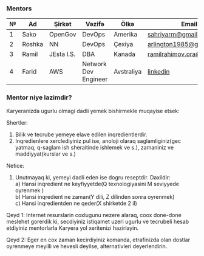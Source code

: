### Mentors

|№| Ad | Şirkət |Vəzifə|Ölkə|Email|Linkedin|Github|Profil|
|------|-------|---------|--------|------|----|-----|-----|-----|
|1|Sako|OpenGov|DevOps|Amerika|sahriyarm@gmail.com|[linkedin](https://www.linkedin.com/in/sakom/)|[github](https://github.com/sakomws)|[Etrafli](sakom.md)|
|2|Roshka|NN|DevOps|Çexiya|arlington1985@gmail.com|[linkedin](https://www.linkedin.com/in/rovshan-musayev/)|[github](https://github.com/Arlington1985)|
|3|Ramil|JEsta I.S.|DBA|Kanada|ramilrahimov.ora@gmail.com|[linkedin](https://www.linkedin.com/in/ramilrahimov/)||
|4|Farid|AWS|Network Dev Engineer| Avstraliya|[linkedin](https://www.linkedin.com/in/farid-akhundov-34925b4b/)||

### Mentor niye lazimdir?

Karyeranizda ugurlu olmagi dadli yemek bishirmekle muqayise etsek:

Shertler:

1. Bilik ve tecrube yemeye elave edilen inqredientlerdir. <br />
2. Inqredienlere xerclediyiniz pul ise, anoloji olaraq saglamliginiz(gec yatmaq, q-saglam ish sheraitinde ishlemek ve s.), zamaniniz ve maddiyyat(kurslar ve s.)

Netice: 

1. Unutmayaq ki, yemeyi dadli eden ise dogru reseptdir. Daxildir: <br />
a) Hansi inqredient ne keyfiyyetde(Q texnologiyasini M seviyyede oyrenmek ) <br />
b) Hansi inqredient ne zaman(Y dili, Z dilinden sonra oyrenmek) <br />
c) Hansi inqredientden ne qeder(X shirketde 2 il)


Qeyd 1: Internet resurslarin coxlugunu nezere alaraq, coox done-done meslehet gorerdik ki, secdiyiniz istiqamet uzeri ugurlu ve tecrubeli hesab etdiyiniz mentorlarla Karyera yol xeritenizi hazirlayin.


Qeyd 2: Eger en cox zaman kecirdiyiniz komanda, etrafinizda olan dostlar oyrenmeye meyilli ve hevesli deyilse, alternativleri deyerlendirin.
